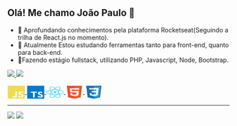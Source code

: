 ## Olá! Me chamo João Paulo 👋
- 🔭 Aprofundando conhecimentos pela plataforma Rocketseat(Seguindo a trilha de React.js no momento).
- 🌱 Atualmente Estou estudando ferramentas tanto para front-end, quanto para back-end. 
- 🗻Fazendo estágio fullstack, utilizando PHP, Javascript, Node, Bootstrap.

<div>
  <a href="https://beacons.ai/joaopaulo33">
  <img height="180em" src="https://github-readme-stats.vercel.app/api?username=joaopaulo33&show_icons=true&theme=dark&include_all_commits=true&count_private=true"/>
  <img height="180em" src="https://github-readme-stats.vercel.app/api/top-langs/?username=joaopaulo33&layout=compact&langs_count=16&theme=dark"/>
</div>
  
<div style="display: inline_block"><br>
  <img align="center" alt="Js" height="30" width="40" src="https://raw.githubusercontent.com/devicons/devicon/master/icons/javascript/javascript-plain.svg">
  <img align="center" alt="Ts" height="30" width="40" src="https://raw.githubusercontent.com/devicons/devicon/master/icons/typescript/typescript-plain.svg">
  <img align="center" alt="React" height="30" width="40" src="https://raw.githubusercontent.com/devicons/devicon/master/icons/react/react-original.svg">
  <img align="center" alt="HTML" height="30" width="40" src="https://raw.githubusercontent.com/devicons/devicon/master/icons/html5/html5-original.svg">
  <img align="center" alt="CSS" height="30" width="40" src="https://raw.githubusercontent.com/devicons/devicon/master/icons/css3/css3-original.svg">
</div>
  
---  
  
<div>
  <a href="https://www.linkedin.com/in/joaopaulo33/"><img src="https://img.shields.io/badge/-LinkedIn-%230077B5?style=for-the-badge&logo=linkedin&logoColor=white" target="_blank"></a>
  <a href="mailto:joaopaulo33573@gmail.com?Subject=Título%20da%20mensagem"><img src="https://img.shields.io/badge/Gmail-D14836?style=for-the-badge&logo=gmail&logoColor=white" target="_blank">
  </a>
<!--   <a href="https://wa.me/5531991816265"><img src='https://img.shields.io/badge/WhatsApp-25D366?style=for-the-badge&logo=whatsapp&logoColor=white'</a>
</div> 
 -->
  
<!--
**Joaopaulo33/Joaopaulo33** is a ✨ _special_ ✨ repository because its `README.md` (this file) appears on your GitHub profile.

Here are some ideas to get you started:

-

- 👯 I’m looking to collaborate on ...
- 🤔 I’m looking for help with ...
- 💬 Ask me about ...
- 📫 How to reach me: ...
- 😄 Pronouns: ...
- ⚡ Fun fact: ...
-->
